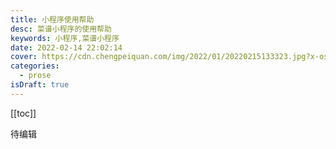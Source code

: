 ```yaml
---
title: 小程序使用帮助
desc: 菜谱小程序的使用帮助
keywords: 小程序,菜谱小程序
date: 2022-02-14 22:02:14
cover: https://cdn.chengpeiquan.com/img/2022/01/20220215133323.jpg?x-oss-process=image/interlace,1
categories:
  - prose
isDraft: true
---
```


[[toc]]

待编辑
